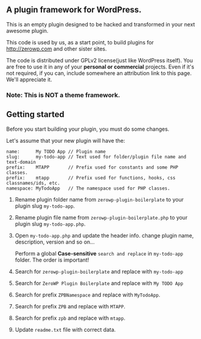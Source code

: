 ## A plugin framework for WordPress. 

This is an empty plugin designed to be hacked and transformed in your next awesome plugin.

This code is used by us, as a start point, to build plugins for http://zerowp.com and other sister sites.

The code is distributed under GPLv2 license(just like WordPress itself). You are free to use it in any of your **personal or commercial** projects. Even if it's not required, if you can, include somewhere an attribution link to this page. We'll appreciate it.

### Note: This is NOT a theme framework.

## Getting started

Before you start building your plugin, you must do some changes. 

Let's assume that your new plugin will have the: 
```
name:      My TODO App // Plugin name
slug:      my-todo-app // Text used for folder/plugin file name and text-domain
prefix:    MTAPP       // Prefix used for constants and some PHP classes.
prefix:    mtapp       // Prefix used for functions, hooks, css classnames/ids, etc.
namespace: MyTodoApp   // The namespace used for PHP classes.  
```

1. Rename plugin folder name from `zerowp-plugin-boilerplate` to your plugin slug `my-todo-app`.
2. Rename plugin file name from `zerowp-plugin-boilerplate.php` to your plugin slug `my-todo-app.php`.
3. Open `my-todo-app.php` and update the header info. change plugin name, description, version and so on...
	
	Perform a global **Case-sensitive** `search and replace` in `my-todo-app` folder. The order is important!

4. Search for `zerowp-plugin-boilerplate` and replace with `my-todo-app`
5. Search for `ZeroWP Plugin Boilerplate` and replace with `My TODO App`
6. Search for prefix `ZPBNamespace` and replace with `MyTodoApp`.
7. Search for prefix `ZPB` and replace with `MTAPP`.
8. Search for prefix `zpb` and replace with `mtapp`.

9. Update `readme.txt` file with correct data.